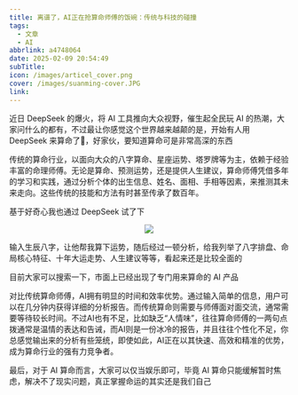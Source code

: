 ```yaml
---
title: 离谱了，AI正在抢算命师傅的饭碗：传统与科技的碰撞
tags:
  - 文章
  - AI
abbrlink: a4748064
date: 2025-02-09 20:54:49
subTitle: 
icon: /images/articel_cover.png
cover: /images/suanming-cover.JPG
link:
---
```


近日 DeepSeek 的爆火，将 AI 工具推向大众视野，催生起全民玩 AI 的热潮，大家问什么的都有，不过最让你感觉这个世界越来越颠的是，开始有人用 DeepSeek 来算命了🤣，好家伙，要知道算命可是非常高深的东西

传统的算命行业，以面向大众的八字算命、星座运势、塔罗牌等为主，依赖于经验丰富的命理师傅。无论是算命、预测运势，还是提供人生建议，算命师傅凭借多年的学习和实践，通过分析个体的出生信息、姓名、面相、手相等因素，来推测其未来走向。这些传统的技能和方法有时甚至传承了数百年。

基于好奇心我也通过 DeepSeek 试了下
<center>
<img src="/images/suanming.PNG" />
</center>


输入生辰八字，让他帮我算下运势，随后经过一顿分析，给我列举了八字排盘、命局核心特征、十年大运走势、人生建议等等，看起来还是比较全面的

目前大家可以搜索一下，市面上已经出现了专门用来算命的 AI 产品

对比传统算命师傅，AI拥有明显的时间和效率优势。通过输入简单的信息，用户可以在几分钟内获得详细的分析报告。而传统算命则需要与师傅面对面交流，通常需要等待较长时间。不过AI也有不足，比如缺乏“人情味”，往往算命师傅的一两句点拨通常是温情的表达和告诫，而AI则是一份冰冷的报告，并且往往个性化不足，你总感觉输出来的分析有些笼统，即使如此，AI正在以其快速、高效和精准的优势，成为算命行业的强有力竞争者。

最后，对于 AI 算命而言，大家可以仅当娱乐即可，毕竟 AI 算命只能缓解暂时焦虑，解决不了现实问题，真正掌握命运的其实还是我们自己